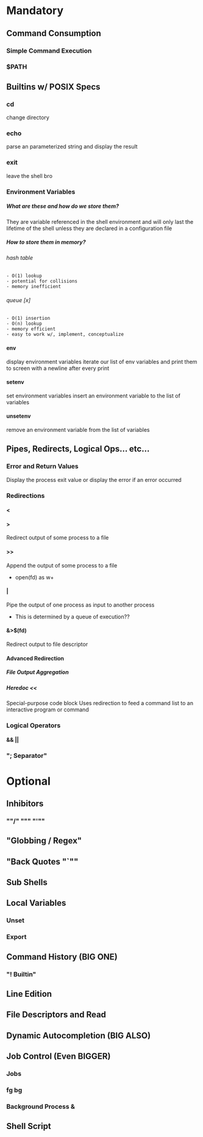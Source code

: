 # Mandatory

## Command Consumption
### Simple Command Execution


### $PATH

## Builtins w/ POSIX Specs

### cd
change directory

### echo
parse an parameterized string and display the result

### exit
leave the shell bro

### Environment Variables
##### What are these and how do we store them?
They are variable referenced in the shell environment and will only last the lifetime of the shell unless
	they are declared in a configuration file

##### How to store them in memory?
###### hash table
	- O(1) lookup
	- potential for collisions
	- memory inefficient

###### queue [x]
	- O(1) insertion
	- O(n) lookup
	- memory efficient
	- easy to work w/, implement, conceptualize

#### env
display environment variables
iterate our list of env variables and print them to screen with a newline after every print

#### setenv
set environment variables
insert an environment variable to the list of variables

#### unsetenv
remove an environment variable from the list of variables

## Pipes, Redirects, Logical Ops... etc...
### Error and Return Values
Display the process exit value or display the error if an error occurred

### Redirections
#### <

#### >
Redirect output of some process to a file

#### >>
Append the output of some process to a file
 - open(fd) as w+

#### |
Pipe the output of one process as input to another process
 - This is determined by a queue of execution??

#### &>$(fd)
Redirect output to file descriptor

#### Advanced Redirection
##### File Output Aggregation

##### Heredoc <<
Special-purpose code block
Uses redirection to feed a command list to an interactive program or command

### Logical Operators
#### && ||


### "; Separator"

# Optional

## Inhibitors
### "\"/\"  \"\"\" \"\'\""

## "Globbing / Regex"

## "Back Quotes \"`\""

## Sub Shells

## Local Variables
### Unset

### Export

## Command History (BIG ONE)
### "! Builtin"

## Line Edition

## File Descriptors and Read

## Dynamic Autocompletion (BIG ALSO)

## Job Control (Even BIGGER)
### Jobs

### fg bg

### Background Process &

## Shell Script
